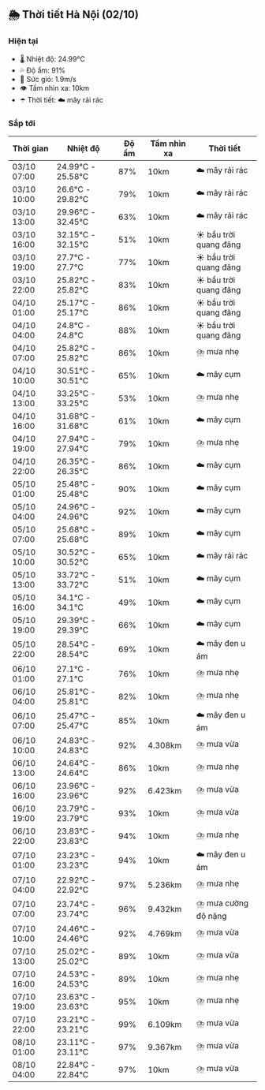 ## 🌦️ Thời tiết Hà Nội (02/10)

### Hiện tại

- 🌡️ Nhiệt độ: 24.99℃
- 💦 Độ ẩm: 91%
- 💨 Sức gió: 1.9m/s
- 👁️ Tầm nhìn xa: 10km
- ☂️ Thời tiết: ☁️ mây rải rác

### Sắp tới

| Thời gian | Nhiệt độ | Độ ẩm | Tầm nhìn xa | Thời tiết |
| --- | --- | --- | --- | --- |
| 03/10 07:00 | 24.99℃ - 25.58℃ | 87% | 10km | ☁️ mây rải rác |
| 03/10 10:00 | 26.6℃ - 29.82℃ | 79% | 10km | ☁️ mây rải rác |
| 03/10 13:00 | 29.96℃ - 32.45℃ | 63% | 10km | ☁️ mây rải rác |
| 03/10 16:00 | 32.15℃ - 32.15℃ | 51% | 10km | ☀️ bầu trời quang đãng |
| 03/10 19:00 | 27.7℃ - 27.7℃ | 77% | 10km | ☀️ bầu trời quang đãng |
| 03/10 22:00 | 25.82℃ - 25.82℃ | 83% | 10km | ☀️ bầu trời quang đãng |
| 04/10 01:00 | 25.17℃ - 25.17℃ | 86% | 10km | ☀️ bầu trời quang đãng |
| 04/10 04:00 | 24.8℃ - 24.8℃ | 88% | 10km | ☀️ bầu trời quang đãng |
| 04/10 07:00 | 25.82℃ - 25.82℃ | 86% | 10km | ⛈️ mưa nhẹ |
| 04/10 10:00 | 30.51℃ - 30.51℃ | 65% | 10km | ☁️ mây cụm |
| 04/10 13:00 | 33.25℃ - 33.25℃ | 53% | 10km | ⛈️ mưa nhẹ |
| 04/10 16:00 | 31.68℃ - 31.68℃ | 61% | 10km | ☁️ mây cụm |
| 04/10 19:00 | 27.94℃ - 27.94℃ | 79% | 10km | ⛈️ mưa nhẹ |
| 04/10 22:00 | 26.35℃ - 26.35℃ | 86% | 10km | ☁️ mây cụm |
| 05/10 01:00 | 25.48℃ - 25.48℃ | 90% | 10km | ☁️ mây cụm |
| 05/10 04:00 | 24.96℃ - 24.96℃ | 92% | 10km | ☁️ mây cụm |
| 05/10 07:00 | 25.68℃ - 25.68℃ | 89% | 10km | ☁️ mây cụm |
| 05/10 10:00 | 30.52℃ - 30.52℃ | 65% | 10km | ☁️ mây rải rác |
| 05/10 13:00 | 33.72℃ - 33.72℃ | 51% | 10km | ☁️ mây cụm |
| 05/10 16:00 | 34.1℃ - 34.1℃ | 49% | 10km | ☁️ mây cụm |
| 05/10 19:00 | 29.39℃ - 29.39℃ | 66% | 10km | ☁️ mây cụm |
| 05/10 22:00 | 28.54℃ - 28.54℃ | 69% | 10km | ☁️ mây đen u ám |
| 06/10 01:00 | 27.1℃ - 27.1℃ | 76% | 10km | ⛈️ mưa nhẹ |
| 06/10 04:00 | 25.81℃ - 25.81℃ | 82% | 10km | ⛈️ mưa nhẹ |
| 06/10 07:00 | 25.47℃ - 25.47℃ | 85% | 10km | ☁️ mây đen u ám |
| 06/10 10:00 | 24.83℃ - 24.83℃ | 92% | 4.308km | ⛈️ mưa vừa |
| 06/10 13:00 | 24.64℃ - 24.64℃ | 86% | 10km | ⛈️ mưa nhẹ |
| 06/10 16:00 | 23.96℃ - 23.96℃ | 92% | 6.423km | ⛈️ mưa vừa |
| 06/10 19:00 | 23.79℃ - 23.79℃ | 93% | 10km | ⛈️ mưa vừa |
| 06/10 22:00 | 23.83℃ - 23.83℃ | 94% | 10km | ⛈️ mưa nhẹ |
| 07/10 01:00 | 23.23℃ - 23.23℃ | 94% | 10km | ☁️ mây đen u ám |
| 07/10 04:00 | 22.92℃ - 22.92℃ | 97% | 5.236km | ⛈️ mưa nhẹ |
| 07/10 07:00 | 23.74℃ - 23.74℃ | 96% | 9.432km | ⛈️ mưa cường độ nặng |
| 07/10 10:00 | 24.46℃ - 24.46℃ | 92% | 4.769km | ⛈️ mưa vừa |
| 07/10 13:00 | 25.02℃ - 25.02℃ | 89% | 10km | ⛈️ mưa vừa |
| 07/10 16:00 | 24.53℃ - 24.53℃ | 89% | 10km | ⛈️ mưa nhẹ |
| 07/10 19:00 | 23.63℃ - 23.63℃ | 95% | 10km | ⛈️ mưa nhẹ |
| 07/10 22:00 | 23.21℃ - 23.21℃ | 99% | 6.109km | ⛈️ mưa vừa |
| 08/10 01:00 | 23.11℃ - 23.11℃ | 97% | 9.367km | ⛈️ mưa vừa |
| 08/10 04:00 | 22.84℃ - 22.84℃ | 97% | 10km | ⛈️ mưa vừa |
